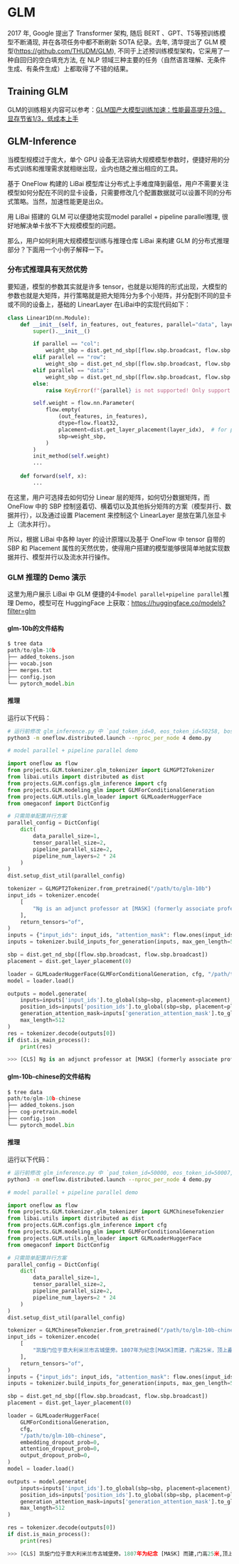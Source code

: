 # GLM

2017 年, Google 提出了 Transformer 架构, 随后 BERT 、GPT、T5等预训练模型不断涌现, 并在各项任务中都不断刷新 SOTA 纪录。去年, 清华提出了 GLM 模型(https://github.com/THUDM/GLM), 不同于上述预训练模型架构，它采用了一种自回归的空白填充方法, 在 NLP 领域三种主要的任务（自然语言理解、无条件生成、有条件生成）上都取得了不错的结果。


## Training GLM
GLM的训练相关内容可以参考：[GLM国产大模型训练加速：性能最高提升3倍，显存节省1/3，低成本上手](https://mp.weixin.qq.com/s/dkTGXuJV38KuLb4_LmM20Q)


## GLM-Inference
当模型规模过于庞大，单个 GPU 设备无法容纳大规模模型参数时，便捷好用的分布式训练和推理需求就相继出现，业内也随之推出相应的工具。

基于 OneFlow 构建的 LiBai 模型库让分布式上手难度降到最低，用户不需要关注模型如何分配在不同的显卡设备，只需要修改几个配置数据就可以设置不同的分布式策略。当然，加速性能更是出众。

用 LiBai 搭建的 GLM 可以便捷地实现model parallel + pipeline parallel推理, 很好地解决单卡放不下大规模模型的问题。

那么，用户如何利用大规模模型训练与推理仓库 LiBai 来构建 GLM 的分布式推理部分？下面用一个小例子解释一下。

### 分布式推理具有天然优势

要知道，模型的参数其实就是许多 tensor，也就是以矩阵的形式出现，大模型的参数也就是大矩阵，并行策略就是把大矩阵分为多个小矩阵，并分配到不同的显卡或不同的设备上，基础的 LinearLayer 在LiBai中的实现代码如下：

```python
class Linear1D(nn.Module):
    def __init__(self, in_features, out_features, parallel="data", layer_idx=0, ...):
        super().__init__()

        if parallel == "col":
            weight_sbp = dist.get_nd_sbp([flow.sbp.broadcast, flow.sbp.split(0)])
        elif parallel == "row":
            weight_sbp = dist.get_nd_sbp([flow.sbp.broadcast, flow.sbp.split(1)])
        elif parallel == "data":
            weight_sbp = dist.get_nd_sbp([flow.sbp.broadcast, flow.sbp.broadcast])
        else:
            raise KeyError(f"{parallel} is not supported! Only support ('data', 'row' and 'col')")

        self.weight = flow.nn.Parameter(
            flow.empty(
                (out_features, in_features),
                dtype=flow.float32,
                placement=dist.get_layer_placement(layer_idx),  # for pipeline parallelism placement
                sbp=weight_sbp,
            )
        )
        init_method(self.weight)
        ...
    
    def forward(self, x):
        ...
```

在这里，用户可选择去如何切分 Linear 层的矩阵，如何切分数据矩阵，而OneFlow 中的 SBP 控制竖着切、横着切以及其他拆分矩阵的方案（模型并行、数据并行），以及通过设置 Placement 来控制这个 LinearLayer 是放在第几张显卡上（流水并行）。

所以，根据 LiBai 中各种 layer 的设计原理以及基于 OneFlow 中 tensor 自带的 SBP 和 Placement 属性的天然优势，使得用户搭建的模型能够很简单地就实现数据并行、模型并行以及流水并行操作。

### GLM 推理的 Demo 演示

这里为用户展示 LiBai 中 GLM 便捷的4卡`model parallel+pipeline parallel`推理 Demo，模型可在 HuggingFace 上获取：https://huggingface.co/models?filter=glm


#### glm-10b的文件结构

```python
$ tree data
path/to/glm-10b
├── added_tokens.json
├── vocab.json
├── merges.txt
├── config.json
└── pytorch_model.bin
```

#### 推理

运行以下代码：
```bash
# 运行前修改 glm_inference.py 中 `pad_token_id=0, eos_token_id=50258, bos_token_id=50000`
python3 -m oneflow.distributed.launch --nproc_per_node 4 demo.py
```

```python
# model parallel + pipeline parallel demo

import oneflow as flow
from projects.GLM.tokenizer.glm_tokenizer import GLMGPT2Tokenizer
from libai.utils import distributed as dist
from projects.GLM.configs.glm_inference import cfg
from projects.GLM.modeling_glm import GLMForConditionalGeneration
from projects.GLM.utils.glm_loader import GLMLoaderHuggerFace
from omegaconf import DictConfig

# 只需简单配置并行方案
parallel_config = DictConfig(
    dict(
        data_parallel_size=1,
        tensor_parallel_size=2,
        pipeline_parallel_size=2,
        pipeline_num_layers=2 * 24
    )
)
dist.setup_dist_util(parallel_config)

tokenizer = GLMGPT2Tokenizer.from_pretrained("/path/to/glm-10b")
input_ids = tokenizer.encode(
    [
        "Ng is an adjunct professor at [MASK] (formerly associate professor and Director of its Stanford AI Lab or SAIL ). Also a pioneer in online education, Ng co-founded Coursera and deeplearning.ai."
    ],
    return_tensors="of",
)
inputs = {"input_ids": input_ids, "attention_mask": flow.ones(input_ids.size())}
inputs = tokenizer.build_inputs_for_generation(inputs, max_gen_length=512)

sbp = dist.get_nd_sbp([flow.sbp.broadcast, flow.sbp.broadcast])
placement = dist.get_layer_placement(0)

loader = GLMLoaderHuggerFace(GLMForConditionalGeneration, cfg, "/path/to/glm-10b")
model = loader.load()

outputs = model.generate(
    inputs=inputs['input_ids'].to_global(sbp=sbp, placement=placement), 
    position_ids=inputs['position_ids'].to_global(sbp=sbp, placement=placement), 
    generation_attention_mask=inputs['generation_attention_mask'].to_global(sbp=sbp, placement=placement), 
    max_length=512
)
res = tokenizer.decode(outputs[0])
if dist.is_main_process():
    print(res)

>>> [CLS] Ng is an adjunct professor at [MASK] (formerly associate professor and Director of its Stanford AI Lab or SAIL ). Also a pioneer in online education, Ng co-founded Coursera and deeplearning.ai.<|endoftext|> <|startofpiece|>  Stanford University and a co-founder of <|endofpiece|>

```

#### glm-10b-chinese的文件结构

```python
$ tree data
path/to/glm-10b-chinese
├── added_tokens.json
├── cog-pretrain.model
├── config.json
└── pytorch_model.bin
```

#### 推理

运行以下代码：
```bash
# 运行前修改 glm_inference.py 中 `pad_token_id=50000, eos_token_id=50007, bos_token_id=None`
python3 -m oneflow.distributed.launch --nproc_per_node 4 demo.py
```

```python
# model parallel + pipeline parallel demo

import oneflow as flow
from projects.GLM.tokenizer.glm_tokenizer import GLMChineseTokenzier
from libai.utils import distributed as dist
from projects.GLM.configs.glm_inference import cfg
from projects.GLM.modeling_glm import GLMForConditionalGeneration
from projects.GLM.utils.glm_loader import GLMLoaderHuggerFace
from omegaconf import DictConfig

# 只需简单配置并行方案
parallel_config = DictConfig(
    dict(
        data_parallel_size=1,
        tensor_parallel_size=2,
        pipeline_parallel_size=2,
        pipeline_num_layers=2 * 24
    )
)
dist.setup_dist_util(parallel_config)

tokenizer = GLMChineseTokenzier.from_pretrained("/path/to/glm-10b-chinese")
input_ids = tokenizer.encode(
    [
        "凯旋门位于意大利米兰市古城堡旁。1807年为纪念[MASK]而建，门高25米，顶上矗立两武士青铜古兵车铸像。"
    ],
    return_tensors="of",
)
inputs = {"input_ids": input_ids, "attention_mask": flow.ones(input_ids.size())}
inputs = tokenizer.build_inputs_for_generation(inputs, max_gen_length=512)

sbp = dist.get_nd_sbp([flow.sbp.broadcast, flow.sbp.broadcast])
placement = dist.get_layer_placement(0)

loader = GLMLoaderHuggerFace(
    GLMForConditionalGeneration, 
    cfg, 
    "/path/to/glm-10b-chinese",
    embedding_dropout_prob=0,
    attention_dropout_prob=0,
    output_dropout_prob=0,
)
model = loader.load()

outputs = model.generate(
    inputs=inputs['input_ids'].to_global(sbp=sbp, placement=placement), 
    position_ids=inputs['position_ids'].to_global(sbp=sbp, placement=placement), 
    generation_attention_mask=inputs['generation_attention_mask'].to_global(sbp=sbp, placement=placement), 
    max_length=512
)

res = tokenizer.decode(outputs[0])
if dist.is_main_process():
    print(res)

>>> [CLS] 凯旋门位于意大利米兰市古城堡旁。1807年为纪念 [MASK] 而建,门高25米,顶上矗立两武士青铜古兵车铸像。 <|endoftext|> <|startofpiece|> 拿破仑军队攻克米兰城 <|endofpiece|>
```